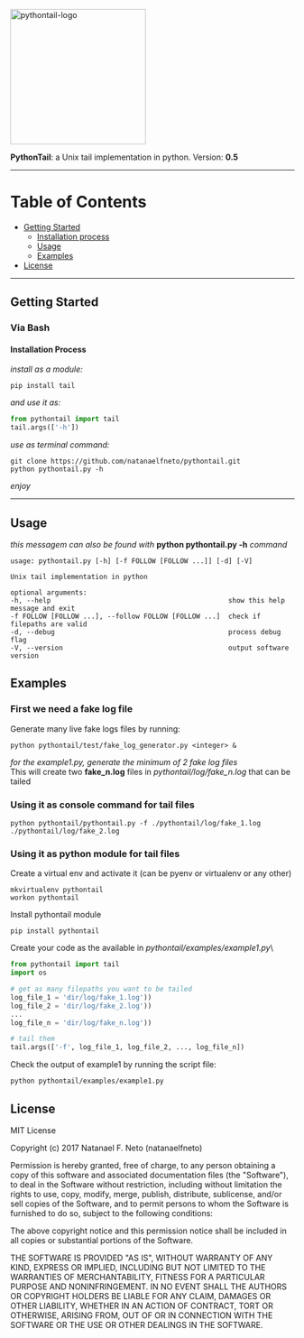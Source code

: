 <p align="left">
  <a href="#">
    <img 
      alt="pythontail-logo" 
      src="https://raw.githubusercontent.com/natanaelfneto/pythontail/master/assets/pythontail-logo.png" 
      width="240"/>
  </a>
</p>

**PythonTail**: a Unix tail implementation in python.
Version: **0.5**
***
# Table of Contents
* [Getting Started](#getting-started)
    * [Installation process](#installation-process)
    * [Usage](#usage)
    * [Examples](#examples)
* [License](#license)
***
## Getting Started
### Via Bash
#### Installation Process
_install as a module:_
```Shell
pip install tail
```
_and use it as:_
```Python
from pythontail import tail
tail.args(['-h'])
```
_use as terminal command:_
```Shell
git clone https://github.com/natanaelfneto/pythontail.git
python pythontail.py -h
```
_enjoy_
***
## Usage
_this messagem can also be found with_ **python pythontail.py -h** _command_
```ShellSession
usage: pythontail.py [-h] [-f FOLLOW [FOLLOW ...]] [-d] [-V]

Unix tail implementation in python 

optional arguments:
-h, --help                                            show this help message and exit
-f FOLLOW [FOLLOW ...], --follow FOLLOW [FOLLOW ...]  check if filepaths are valid
-d, --debug                                           process debug flag
-V, --version                                         output software version
```
## Examples
### First we need a fake log file
Generate many live fake logs files by running:
```Shell
python pythontail/test/fake_log_generator.py <integer> &
```
_for the example1.py, generate the minimum of 2 fake log files_\
This will create two **fake_n.log** files in _pythontail/log/fake_n.log_ that can be tailed
### Using it as console command for tail files
```
python pythontail/pythontail.py -f ./pythontail/log/fake_1.log ./pythontail/log/fake_2.log
```
### Using it as python module for tail files
Create a virtual env and activate it (can be pyenv or virtualenv or any other)
```Shell
mkvirtualenv pythontail
workon pythontail
```
Install pythontail module
```Shell
pip install pythontail
```
Create your code as the available in _pythontail/examples/example1.py_\
```Python
from pythontail import tail
import os

# get as many filepaths you want to be tailed
log_file_1 = 'dir/log/fake_1.log'))
log_file_2 = 'dir/log/fake_2.log'))
...
log_file_n = 'dir/log/fake_n.log'))

# tail them
tail.args(['-f', log_file_1, log_file_2, ..., log_file_n])
```
Check the output of example1 by running the script file:
```Shell
python pythontail/examples/example1.py
```
## License
MIT License

Copyright (c) 2017 Natanael F. Neto (natanaelfneto)

Permission is hereby granted, free of charge, to any person obtaining a copy
of this software and associated documentation files (the "Software"), to deal
in the Software without restriction, including without limitation the rights
to use, copy, modify, merge, publish, distribute, sublicense, and/or sell
copies of the Software, and to permit persons to whom the Software is
furnished to do so, subject to the following conditions:

The above copyright notice and this permission notice shall be included in all
copies or substantial portions of the Software.

THE SOFTWARE IS PROVIDED "AS IS", WITHOUT WARRANTY OF ANY KIND, EXPRESS OR
IMPLIED, INCLUDING BUT NOT LIMITED TO THE WARRANTIES OF MERCHANTABILITY,
FITNESS FOR A PARTICULAR PURPOSE AND NONINFRINGEMENT. IN NO EVENT SHALL THE
AUTHORS OR COPYRIGHT HOLDERS BE LIABLE FOR ANY CLAIM, DAMAGES OR OTHER
LIABILITY, WHETHER IN AN ACTION OF CONTRACT, TORT OR OTHERWISE, ARISING FROM,
OUT OF OR IN CONNECTION WITH THE SOFTWARE OR THE USE OR OTHER DEALINGS IN THE
SOFTWARE.